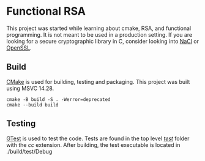 # Functional RSA

This project was started while learning about cmake, RSA, and functional programming. It is not meant to be used in a production setting. If you are looking for a secure cryptographic library in C, consider looking into [NaCl](https://nacl.cr.yp.to/index.html) or [OpenSSL](https://cmake.org/download/).

## Build

[CMake](https://cmake.org/download/) is used for building, testing and packaging. This project was built using MSVC 14.28.

```
cmake -B build -S . -Werror=deprecated
cmake --build build
```

## Testing

[GTest]() is used to test the code. Tests are found in the top level [*test*](master/test) folder with the *cc* extension. After building, the test executable is located in ./build/test/Debug 